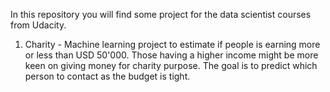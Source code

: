 In this repository you will find some project for the data scientist courses from Udacity.

1. Charity - Machine learning project to estimate if people is earning more or less than USD 50'000. 
Those having a higher income might be more keen on giving money for charity purpose. 
The goal is to predict which person to contact as the budget is tight.
